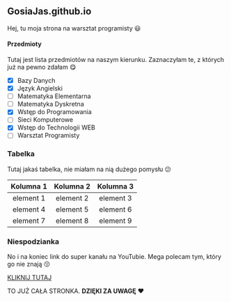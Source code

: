 ## GosiaJas.github.io

Hej, tu moja strona na warsztat programisty :smiley:

#### Przedmioty

Tutaj jest lista przedmiotów na naszym kierunku. Zaznaczyłam te, z których już na pewno zdałam :yum:

- [x] Bazy Danych
- [x] Język Angielski
- [ ] Matematyka Elementarna
- [ ] Matematyka Dyskretna
- [x] Wstęp do Programowania
- [ ] Sieci Komputerowe
- [x] Wstęp do Technologii WEB
- [ ] Warsztat Programisty

### Tabelka

Tutaj jakaś tabelka, nie miałam na nią dużego pomysłu :confused:

| Kolumna 1 | Kolumna 2 | Kolumna 3 |
|     :----:      |     :----:      |     :----:      |
| element 1 | element 2 | element 3 |
| element 4 | element 5 | element 6 |
| element 7 | element 8 | element 9 |

### Niespodzianka 

No i na koniec link do super kanału na YouTubie. Mega polecam tym, który go nie znają :kissing:

[KLIKNIJ TUTAJ](https://www.youtube.com/channel/UCFaMz8vtEJW-KuAqf7KALTg)

TO JUŻ CAŁA STRONKA. **DZIĘKI ZA UWAGĘ** :heart:
